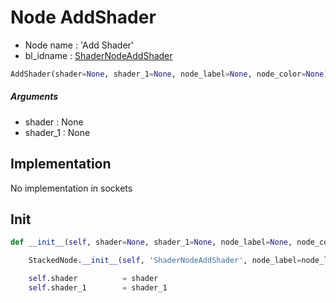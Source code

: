 # Node AddShader

- Node name : 'Add Shader'
- bl_idname : [ShaderNodeAddShader](https://docs.blender.org/api/current/bpy.types.{bl_idname}.html)


``` python
AddShader(shader=None, shader_1=None, node_label=None, node_color=None)
```
##### Arguments

- shader : None
- shader_1 : None

## Implementation

No implementation in sockets

## Init

``` python
def __init__(self, shader=None, shader_1=None, node_label=None, node_color=None):

    StackedNode.__init__(self, 'ShaderNodeAddShader', node_label=node_label, node_color=node_color)

    self.shader          = shader
    self.shader_1        = shader_1
```
